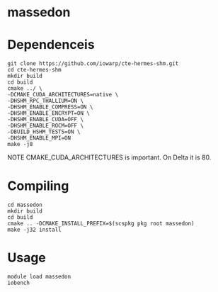 # massedon

# Dependenceis

```
git clone https://github.com/iowarp/cte-hermes-shm.git
cd cte-hermes-shm
mkdir build
cd build
cmake ../ \
-DCMAKE_CUDA_ARCHITECTURES=native \  
-DHSHM_RPC_THALLIUM=ON \
-DHSHM_ENABLE_COMPRESS=ON \
-DHSHM_ENABLE_ENCRYPT=ON \
-DHSHM_ENABLE_CUDA=OFF \
-DHSHM_ENABLE_ROCM=OFF \
-DBUILD_HSHM_TESTS=ON \
-DHSHM_ENABLE_MPI=ON
make -j8
```

NOTE CMAKE_CUDA_ARCHITECTURES is important. On Delta it is 80.

# Compiling 

```
cd massedon
mkdir build
cd build
cmake .. -DCMAKE_INSTALL_PREFIX=$(scspkg pkg root massedon)
make -j32 install
```

# Usage
```
module load massedon
iobench
```